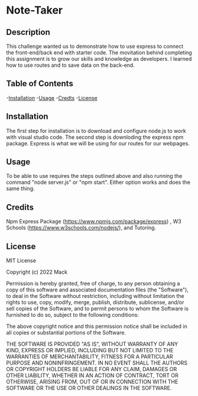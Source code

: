 # Note-Taker

## Description
This challenge wanted us to demonstrate how to use express to connect the front-end/back end with starter code. The movitation behind completing this assignment is to grow our skills and knowledge as developers. I learned how to use routes and to save data on the back-end.

## Table of Contents
-[Installation](#installation)
-[Usage](#usage)
-[Credts](#credits)
-[License](#license)

## Installation
The first step for installation is to download and configure node.js to work with visual studio code. The second step is downloding the express npm package. Express is what we will be using for our routes for our webpages. 

## Usage
To be able to use requires the steps outlined above and also running the command "node server.js" or "npm start". Either option works and does the same thing. 

## Credits
Npm Express Package (https://www.npmjs.com/package/express) , W3 Schools (https://www.w3schools.com/nodejs/), and Tutoring.

## License
MIT License

Copyright (c) 2022 Mack

Permission is hereby granted, free of charge, to any person obtaining a copy
of this software and associated documentation files (the "Software"), to deal
in the Software without restriction, including without limitation the rights
to use, copy, modify, merge, publish, distribute, sublicense, and/or sell
copies of the Software, and to permit persons to whom the Software is
furnished to do so, subject to the following conditions:

The above copyright notice and this permission notice shall be included in all
copies or substantial portions of the Software.

THE SOFTWARE IS PROVIDED "AS IS", WITHOUT WARRANTY OF ANY KIND, EXPRESS OR
IMPLIED, INCLUDING BUT NOT LIMITED TO THE WARRANTIES OF MERCHANTABILITY,
FITNESS FOR A PARTICULAR PURPOSE AND NONINFRINGEMENT. IN NO EVENT SHALL THE
AUTHORS OR COPYRIGHT HOLDERS BE LIABLE FOR ANY CLAIM, DAMAGES OR OTHER
LIABILITY, WHETHER IN AN ACTION OF CONTRACT, TORT OR OTHERWISE, ARISING FROM,
OUT OF OR IN CONNECTION WITH THE SOFTWARE OR THE USE OR OTHER DEALINGS IN THE
SOFTWARE.

